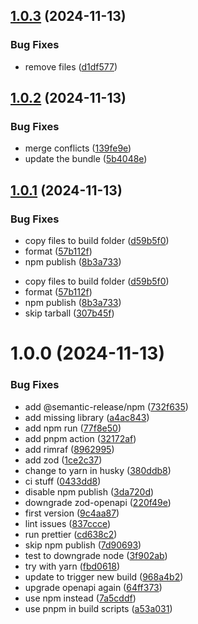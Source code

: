 ## [1.0.3](https://github.com/markusahlstrand/hono-openapi-middlewares/compare/v1.0.2...v1.0.3) (2024-11-13)

### Bug Fixes

- remove files ([d1df577](https://github.com/markusahlstrand/hono-openapi-middlewares/commit/d1df577d766dc543ad4fabe19523e5ef04beae44))

## [1.0.2](https://github.com/markusahlstrand/hono-openapi-middlewares/compare/v1.0.1...v1.0.2) (2024-11-13)

### Bug Fixes

- merge conflicts ([139fe9e](https://github.com/markusahlstrand/hono-openapi-middlewares/commit/139fe9e0ed2fa3b4a190b7f47aabc21650070fb5))
- update the bundle ([5b4048e](https://github.com/markusahlstrand/hono-openapi-middlewares/commit/5b4048e76aab35e287c02d9cf3258d6da3489374))

## [1.0.1](https://github.com/markusahlstrand/hono-openapi-middlewares/compare/v1.0.0...v1.0.1) (2024-11-13)

### Bug Fixes

- copy files to build folder ([d59b5f0](https://github.com/markusahlstrand/hono-openapi-middlewares/commit/d59b5f0f94b32af6d7da201d29f930d74b88f87d))
- format ([57b112f](https://github.com/markusahlstrand/hono-openapi-middlewares/commit/57b112faa23eb88360f63b6da93e7756c15ed7a6))
- npm publish ([8b3a733](https://github.com/markusahlstrand/hono-openapi-middlewares/commit/8b3a7339b2199f2dbea48d6507da6ae044a71ca0))

* copy files to build folder ([d59b5f0](https://github.com/markusahlstrand/hono-openapi-middlewares/commit/d59b5f0f94b32af6d7da201d29f930d74b88f87d))
* format ([57b112f](https://github.com/markusahlstrand/hono-openapi-middlewares/commit/57b112faa23eb88360f63b6da93e7756c15ed7a6))
* npm publish ([8b3a733](https://github.com/markusahlstrand/hono-openapi-middlewares/commit/8b3a7339b2199f2dbea48d6507da6ae044a71ca0))
* skip tarball ([307b45f](https://github.com/markusahlstrand/hono-openapi-middlewares/commit/307b45f0f08c584042c840923da385b2a082c17c))

# 1.0.0 (2024-11-13)

### Bug Fixes

- add @semantic-release/npm ([732f635](https://github.com/markusahlstrand/hono-openapi-middlewares/commit/732f635d72be3df0626be2af6aedc5a0104f4feb))
- add missing library ([a4ac843](https://github.com/markusahlstrand/hono-openapi-middlewares/commit/a4ac8432d23f01646a8bd4db5d0ce4d6c44953f3))
- add npm run ([77f8e50](https://github.com/markusahlstrand/hono-openapi-middlewares/commit/77f8e50939ce7033fbc555522f0548c4bc5cbb95))
- add pnpm action ([32172af](https://github.com/markusahlstrand/hono-openapi-middlewares/commit/32172afd977d5c1e3eb3bb8cb7e77ae0ec78a19d))
- add rimraf ([8962995](https://github.com/markusahlstrand/hono-openapi-middlewares/commit/89629956924c6c9926bb15db0452e9c5609abf52))
- add zod ([1ce2c37](https://github.com/markusahlstrand/hono-openapi-middlewares/commit/1ce2c378a23953bf15489364c4ed2395cd533afe))
- change to yarn in husky ([380ddb8](https://github.com/markusahlstrand/hono-openapi-middlewares/commit/380ddb8545c53053e8224f1b5251bb3d8c146709))
- ci stuff ([0433dd8](https://github.com/markusahlstrand/hono-openapi-middlewares/commit/0433dd8331c29bb9fe89da826ded17cee90a738e))
- disable npm publish ([3da720d](https://github.com/markusahlstrand/hono-openapi-middlewares/commit/3da720d36474a26875782bb8ec7c96db4d924408))
- downgrade zod-openapi ([220f49e](https://github.com/markusahlstrand/hono-openapi-middlewares/commit/220f49e6904302f031a1582f9f3e4b37f816c9b2))
- first version ([9c4aa87](https://github.com/markusahlstrand/hono-openapi-middlewares/commit/9c4aa879bc48519e58fbb06d6a836973ed9115f5))
- lint issues ([837ccce](https://github.com/markusahlstrand/hono-openapi-middlewares/commit/837cccee717df38ba3000b7eb514e8df2efba0c4))
- run prettier ([cd638c2](https://github.com/markusahlstrand/hono-openapi-middlewares/commit/cd638c2316adbedf3c7db23a9a2e55d4329bd85e))
- skip npm publish ([7d90693](https://github.com/markusahlstrand/hono-openapi-middlewares/commit/7d9069389a19a4d1915590767e54c537910f75dd))
- test to downgrade node ([3f902ab](https://github.com/markusahlstrand/hono-openapi-middlewares/commit/3f902abb2ac707d557269f5f01265a6e616d1cef))
- try with yarn ([fbd0618](https://github.com/markusahlstrand/hono-openapi-middlewares/commit/fbd0618549e64a3debcf0ef7c2513eb91fce7a27))
- update to trigger new build ([968a4b2](https://github.com/markusahlstrand/hono-openapi-middlewares/commit/968a4b229fa063865b9f3aff4f4be88d240dcb92))
- upgrade openapi again ([64ff373](https://github.com/markusahlstrand/hono-openapi-middlewares/commit/64ff373e2f5ebac7e403c455e5df99d9df9940b4))
- use npm instead ([7a5cddf](https://github.com/markusahlstrand/hono-openapi-middlewares/commit/7a5cddf766bfa706e761a36cccaa9579fb522309))
- use pnpm in build scripts ([a53a031](https://github.com/markusahlstrand/hono-openapi-middlewares/commit/a53a031e146b27f4f2f76a9b54c63e54bab76924))
